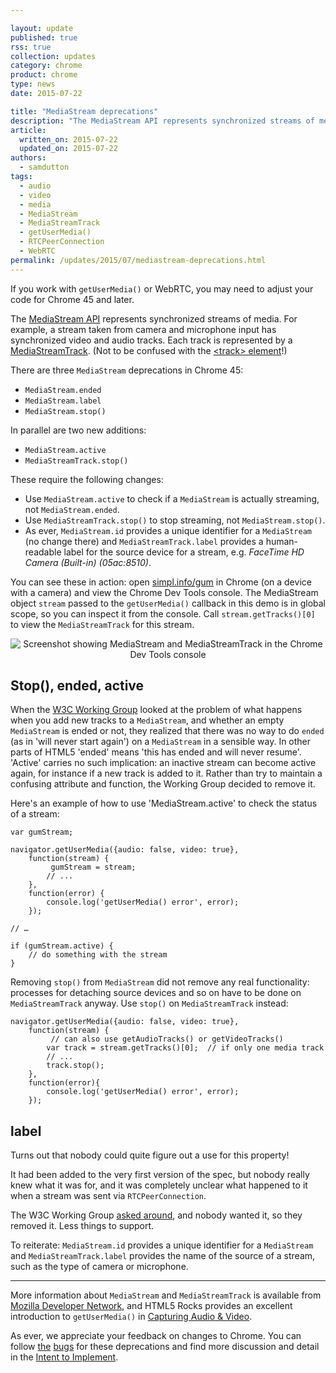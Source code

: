 ```yaml
---

layout: update
published: true
rss: true
collection: updates
category: chrome
product: chrome
type: news
date: 2015-07-22

title: "MediaStream deprecations"
description: "The MediaStream API represents synchronized streams of media. For example, a stream taken from a camera and a microphone has synchronized video and audio tracks. MediaStream.ended, MediaStream.label and MediaStream.stop() are being deprecated. Use MediaStream.active, MediaStreamTrack.label and MediaStreamTrack.stop() instead."
article:
  written_on: 2015-07-22
  updated_on: 2015-07-22
authors:
  - samdutton
tags:
  - audio
  - video
  - media
  - MediaStream
  - MediaStreamTrack
  - getUserMedia()
  - RTCPeerConnection
  - WebRTC
permalink: /updates/2015/07/mediastream-deprecations.html
---
```

<style type="text/css" media="screen">
img, video {
  max-width: 100%;
}
</style>

If you work with `getUserMedia()` or WebRTC, you may need to adjust your code
for Chrome 45 and later.

The [MediaStream API](http://www.w3.org/TR/mediacapture-streams/) represents
synchronized streams of media. For example, a stream taken from camera and
microphone input has synchronized video and audio tracks. Each track is
represented by a
[MediaStreamTrack](http://www.w3.org/TR/mediacapture-streams/#mediastreamtrack).
(Not to be confused with the [&lt;track&gt;
element](http://www.html5rocks.com/en/tutorials/track/basics/)!)

There are three `MediaStream` deprecations in Chrome 45:

* `MediaStream.ended`
* `MediaStream.label`
* `MediaStream.stop()`

In parallel are two new additions:

* `MediaStream.active`
* `MediaStreamTrack.stop()`

These require the following changes:

* Use `MediaStream.active` to check if a `MediaStream` is actually
  streaming, not `MediaStream.ended`.
* Use `MediaStreamTrack.stop()` to stop streaming, not `MediaStream.stop()`.
* As ever, `MediaStream.id` provides a unique identifier for a `MediaStream`
  (no change there) and `MediaStreamTrack.label` provides a human-readable
  label for the source device for a stream, e.g. _FaceTime HD Camera (Built-in)
  (05ac:8510)_.

You can see these in action: open [simpl.info/gum](https://simpl.info/gum) in
Chrome (on a device with a camera) and view the Chrome Dev Tools console. The
MediaStream object `stream` passed to the `getUserMedia()` callback in this
demo is in global scope, so you can inspect it from the console.  Call
`stream.getTracks()[0]` to view the `MediaStreamTrack` for this stream.

<p style="text-align: center;">
  <img src="/web/updates/images/2015-07-22-mediastream-deprecations/mediastream-screenshot.png"
  alt="Screenshot showing MediaStream and MediaStreamTrack in the Chrome Dev Tools console">
</p>

## Stop(), ended, active

When the [W3C Working Group](http://w3c.github.io/mediacapture-main/getusermedia.html)
looked at the problem of what happens when you add new tracks to a `MediaStream`,
and whether an empty `MediaStream` is ended or not, they realized that there was
no way to do `ended` (as in 'will never start again') on a `MediaStream` in
a sensible way. In other parts of HTML5 'ended' means 'this has ended and will
never resume'. 'Active' carries no such implication: an inactive stream can
become active again, for instance if a new track is added to it. Rather than try
to maintain a confusing attribute and function, the Working Group decided to
remove it.

Here's an example of how to use 'MediaStream.active' to check the status of a
stream:

    var gumStream;

    navigator.getUserMedia({audio: false, video: true},
        function(stream) {
             gumStream = stream;
            // ...
        },
        function(error) {
            console.log('getUserMedia() error', error);
        });

    // …

    if (gumStream.active) {
        // do something with the stream
    }

Removing `stop()` from `MediaStream` did not remove any real functionality:
processes for detaching source devices and so on have to be done on
`MediaStreamTrack` anyway. Use `stop()` on `MediaStreamTrack` instead:

    navigator.getUserMedia({audio: false, video: true},
        function(stream) {
             // can also use getAudioTracks() or getVideoTracks()
            var track = stream.getTracks()[0];  // if only one media track
            // ...
            track.stop();
        },
        function(error){
            console.log('getUserMedia() error', error);
        });

## label

Turns out that nobody could quite figure out a use for this property!

It had been added to the very first version of the spec, but nobody really knew
what it was for, and it was completely unclear what happened to it when a stream
was sent via `RTCPeerConnection`.

The W3C Working Group [asked around](http://lists.w3.org/Archives/Public/public-html-media/2015Apr/0025.html),
and nobody wanted it, so they removed it. Less things to support.

To reiterate: `MediaStream.id` provides a unique identifier for a
`MediaStream` and `MediaStreamTrack.label` provides the name of the source
of a stream, such as the type of camera or microphone.

- - -

More information about `MediaStream` and `MediaStreamTrack` is available
from [Mozilla Developer
Network](https://developer.mozilla.org/en-US/docs/Web/API/MediaStream), and
HTML5 Rocks provides an excellent introduction to `getUserMedia()` in
[Capturing Audio &
Video](http://www.html5rocks.com/en/tutorials/getusermedia/intro/).

As ever, we appreciate your feedback on changes to Chrome. You can follow
[the](https://code.google.com/p/chromium/issues/detail?id=407039)
[bugs](https://code.google.com/p/chromium/issues/detail?id=338500) for these
deprecations and find more discussion and detail in the [Intent to
Implement](https://groups.google.com/a/chromium.org/forum/#!msg/blink-dev/m4jiqG67Mvo/j3W-jGLxmQgJ).

